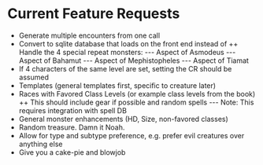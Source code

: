 Current Feature Requests
================
* Generate multiple encounters from one call
* Convert to sqlite database that loads on the front end instead of 
++ Handle the 4 special repeat monsters:
--- Aspect of Asmodeus
--- Aspect of Bahamut
--- Aspect of Mephistopheles
--- Aspect of Tiamat
* If 4 characters of the same level are set, setting the CR should be assumed
* Templates (general templates first, specific to creature later)
* Races with Favored Class Levels (or example class levels from the book)
++ This should include gear if possible and random spells
--- Note: This requires integration with spell DB
* General monster enhancements (HD, Size, non-favored classes)
* Random treasure. Damn it Noah.
* Allow for type and subtype preference, e.g. prefer evil creatures over anything else
* Give you a cake-pie and blowjob